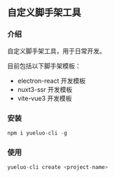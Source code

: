 ## 自定义脚手架工具

### 介绍

自定义脚手架工具，用于日常开发。

目前包括以下脚手架模板：

* electron-react 开发模板
* nuxt3-ssr 开发模板
* vite-vue3 开发模板

### 安装

```js
npm i yueluo-cli -g
```

### 使用

```js
yueluo-cli create <project-name>
```